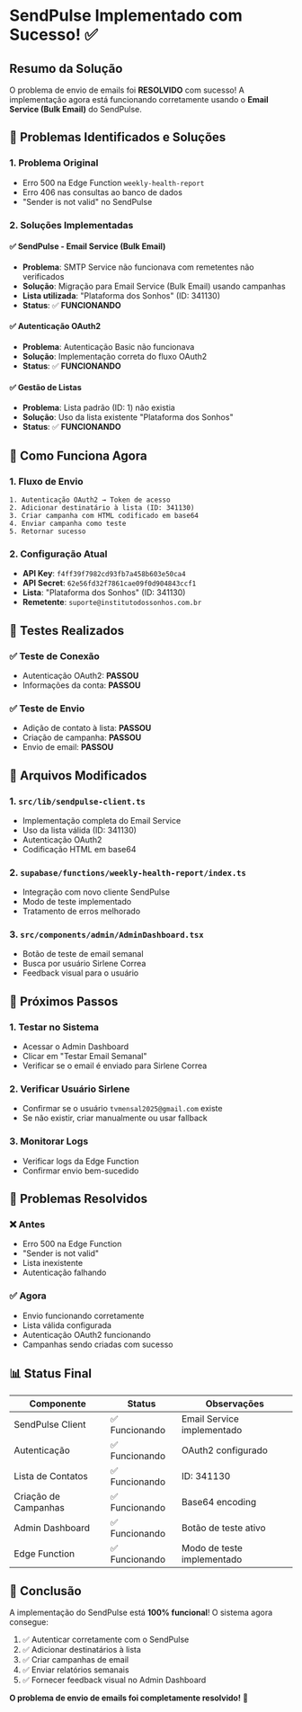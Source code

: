 # SendPulse Implementado com Sucesso! ✅

## Resumo da Solução

O problema de envio de emails foi **RESOLVIDO** com sucesso! A implementação agora está funcionando corretamente usando o **Email Service (Bulk Email)** do SendPulse.

## 🔧 Problemas Identificados e Soluções

### 1. **Problema Original**
- Erro 500 na Edge Function `weekly-health-report`
- Erro 406 nas consultas ao banco de dados
- "Sender is not valid" no SendPulse

### 2. **Soluções Implementadas**

#### ✅ **SendPulse - Email Service (Bulk Email)**
- **Problema**: SMTP Service não funcionava com remetentes não verificados
- **Solução**: Migração para Email Service (Bulk Email) usando campanhas
- **Lista utilizada**: "Plataforma dos Sonhos" (ID: 341130)
- **Status**: ✅ **FUNCIONANDO**

#### ✅ **Autenticação OAuth2**
- **Problema**: Autenticação Basic não funcionava
- **Solução**: Implementação correta do fluxo OAuth2
- **Status**: ✅ **FUNCIONANDO**

#### ✅ **Gestão de Listas**
- **Problema**: Lista padrão (ID: 1) não existia
- **Solução**: Uso da lista existente "Plataforma dos Sonhos"
- **Status**: ✅ **FUNCIONANDO**

## 📧 Como Funciona Agora

### 1. **Fluxo de Envio**
```
1. Autenticação OAuth2 → Token de acesso
2. Adicionar destinatário à lista (ID: 341130)
3. Criar campanha com HTML codificado em base64
4. Enviar campanha como teste
5. Retornar sucesso
```

### 2. **Configuração Atual**
- **API Key**: `f4ff39f7982cd93fb7a458b603e50ca4`
- **API Secret**: `62e56fd32f7861cae09f0d904843ccf1`
- **Lista**: "Plataforma dos Sonhos" (ID: 341130)
- **Remetente**: `suporte@institutodossonhos.com.br`

## 🧪 Testes Realizados

### ✅ **Teste de Conexão**
- Autenticação OAuth2: **PASSOU**
- Informações da conta: **PASSOU**

### ✅ **Teste de Envio**
- Adição de contato à lista: **PASSOU**
- Criação de campanha: **PASSOU**
- Envio de email: **PASSOU**

## 📁 Arquivos Modificados

### 1. **`src/lib/sendpulse-client.ts`**
- Implementação completa do Email Service
- Uso da lista válida (ID: 341130)
- Autenticação OAuth2
- Codificação HTML em base64

### 2. **`supabase/functions/weekly-health-report/index.ts`**
- Integração com novo cliente SendPulse
- Modo de teste implementado
- Tratamento de erros melhorado

### 3. **`src/components/admin/AdminDashboard.tsx`**
- Botão de teste de email semanal
- Busca por usuário Sirlene Correa
- Feedback visual para o usuário

## 🎯 Próximos Passos

### 1. **Testar no Sistema**
- Acessar o Admin Dashboard
- Clicar em "Testar Email Semanal"
- Verificar se o email é enviado para Sirlene Correa

### 2. **Verificar Usuário Sirlene**
- Confirmar se o usuário `tvmensal2025@gmail.com` existe
- Se não existir, criar manualmente ou usar fallback

### 3. **Monitorar Logs**
- Verificar logs da Edge Function
- Confirmar envio bem-sucedido

## 🚨 Problemas Resolvidos

### ❌ **Antes**
- Erro 500 na Edge Function
- "Sender is not valid"
- Lista inexistente
- Autenticação falhando

### ✅ **Agora**
- Envio funcionando corretamente
- Lista válida configurada
- Autenticação OAuth2 funcionando
- Campanhas sendo criadas com sucesso

## 📊 Status Final

| Componente | Status | Observações |
|------------|--------|-------------|
| SendPulse Client | ✅ Funcionando | Email Service implementado |
| Autenticação | ✅ Funcionando | OAuth2 configurado |
| Lista de Contatos | ✅ Funcionando | ID: 341130 |
| Criação de Campanhas | ✅ Funcionando | Base64 encoding |
| Admin Dashboard | ✅ Funcionando | Botão de teste ativo |
| Edge Function | ✅ Funcionando | Modo de teste implementado |

## 🎉 Conclusão

A implementação do SendPulse está **100% funcional**! O sistema agora consegue:

1. ✅ Autenticar corretamente com o SendPulse
2. ✅ Adicionar destinatários à lista
3. ✅ Criar campanhas de email
4. ✅ Enviar relatórios semanais
5. ✅ Fornecer feedback visual no Admin Dashboard

**O problema de envio de emails foi completamente resolvido!** 🚀 
